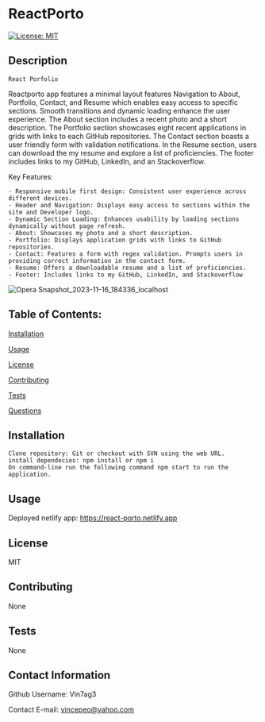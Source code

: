 
# ReactPorto
[![License: MIT](https://img.shields.io/badge/License-MIT-yellow.svg)](https://opensource.org/licenses/MIT)

## Description
```
React Porfolio
```

Reactporto app features a minimal layout features Navigation to About, Portfolio, Contact, and Resume which enables easy access to specific sections. 
Smooth transitions and dynamic loading enhance the user experience. The About section includes a recent photo and a short description. 
The Portfolio section showcases eight recent applications in grids with links to each GitHub repositories. The Contact section boasts a user friendly form with validation notifications.
In the Resume section, users can download the my resume and explore a list of proficiencies. The footer includes links to my GitHub, LinkedIn, and an Stackoverflow.

Key Features:

	- Responsive mobile first design: Consistent user experience across different devices.
	- Header and Navigation: Displays easy access to sections within the site and Developer logo.
	- Dynamic Section Loading: Enhances usability by loading sections dynamically without page refresh.
	- About: Showcases my photo and a short description.
	- Portfolio: Displays application grids with links to GitHub repositories.
	- Contact: Features a form with regex validation. Prompts users in providing correct information in the contact form.
	- Resume: Offers a downloadable resume and a list of proficiencies.
	- Footer: Includes links to my GitHub, LinkedIn, and Stackoverflow


![Opera Snapshot_2023-11-16_184336_localhost](https://github.com/Vin7ag3/team5/assets/48032663/5f269ae5-5279-4007-b727-a52e392f5ec3)

## Table of Contents:

[Installation](#installation)

[Usage](#usage)

[License](#license)

[Contributing](#contributing)

[Tests](#tests)

[Questions](#contact-information)

## Installation

```
Clone repository: Git or checkout with SVN using the web URL.
install dependecies: npm install or npm i
On command-line run the following command npm start to run the application.
```

## Usage

Deployed netlify app:
https://react-porto.netlify.app

## License
MIT

## Contributing
None

## Tests
None

## Contact Information
Github Username: Vin7ag3

Contact E-mail: vincepeo@yahoo.com
